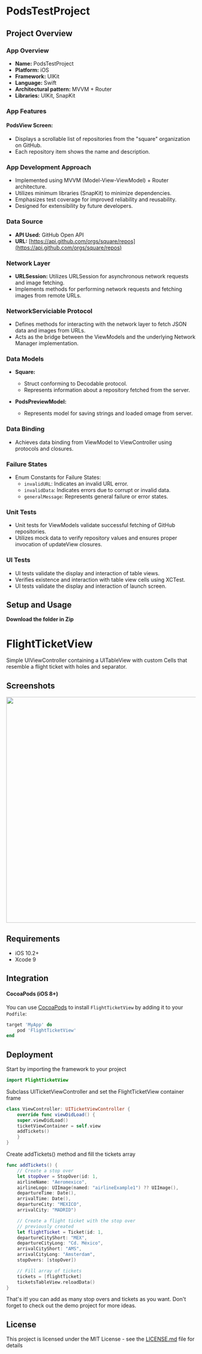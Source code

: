 # PodsTestProject

## Project Overview

### App Overview
- **Name:** PodsTestProject
- **Platform:** iOS
- **Framework:** UIKit
- **Language:** Swift
- **Architectural pattern:** MVVM + Router
- **Libraries:** UIKit, SnapKit

### App Features
#### PodsView Screen:
- Displays a scrollable list of repositories from the "square" organization on GitHub.
- Each repository item shows the name and description.

### App Development Approach
- Implemented using MVVM (Model-View-ViewModel) + Router architecture.
- Utilizes minimum libraries (SnapKit) to minimize dependencies.
- Emphasizes test coverage for improved reliability and reusability.
- Designed for extensibility by future developers.

### Data Source
- **API Used:** GitHub Open API
- **URL:** [https://api.github.com/orgs/square/repos](https://api.github.com/orgs/square/repos)

### Network Layer
- **URLSession:** Utilizes URLSession for asynchronous network requests and image fetching.
- Implements methods for performing network requests and fetching images from remote URLs.

### NetworkServiciable Protocol
- Defines methods for interacting with the network layer to fetch JSON data and images from URLs.
- Acts as the bridge between the ViewModels and the underlying Network Manager implementation.

### Data Models
- **Square:**
  - Struct conforming to Decodable protocol.
  - Represents information about a repository fetched from the server.
  
- **PodsPreviewModel:**
  - Represents model for saving strings and loaded omage from server.
  
### Data Binding
- Achieves data binding from ViewModel to ViewController using protocols and closures.

### Failure States
- Enum Constants for Failure States:
  - `invalidURL`: Indicates an invalid URL error.
  - `invalidData`: Indicates errors due to corrupt or invalid data.
  - `generalMessage`: Represents general failure or error states.

### Unit Tests
- Unit tests for ViewModels validate successful fetching of GitHub repositories.
- Utilizes mock data to verify repository values and ensures proper invocation of updateView closures.

### UI Tests
- UI tests validate the display and interaction of table views.
- Verifies existence and interaction with table view cells using XCTest.
- UI tests validate the display and interaction of launch screen.

## Setup and Usage
**Download the folder in Zip**








# FlightTicketView

Simple UIViewController containing a UITableView with custom Cells that resemble a flight ticket with holes and separator.

## Screenshots

<img src="Screenshots/portrait.png" height="600"> 

## Requirements

- iOS 10.2+
- Xcode 9

## Integration

#### CocoaPods (iOS 8+)

You can use [CocoaPods](http://cocoapods.org/) to install `FlightTicketView` by adding it to your `Podfile`:

```ruby
target 'MyApp' do
    pod 'FlightTicketView'
end
```

## Deployment

Start by importing the framework to your project
```swift
import FlightTicketView
```

Subclass UITicketViewController and set the FlightTicketView container frame
```swift
class ViewController: UITicketViewController {
    override func viewDidLoad() {
    super.viewDidLoad()
    ticketViewContainer = self.view
    addTickets()
    }
}
```

Create addTickets() method and fill the tickets array
```swift
func addTickets() {
    // Create a stop over
    let stopOver = StopOver(id: 1,
    airlineName: "Aeromexico",
    airlineLogo: UIImage(named: "airlineExample1") ?? UIImage(),
    departureTime: Date(),
    arrivalTime: Date(),
    departureCity: "MEXICO",
    arrivalCity: "MADRID")

    // Create a flight ticket with the stop over
    // previously created
    let flightTicket = Ticket(id: 1,
    departureCityShort: "MEX",
    departureCityLong: "Cd. México",
    arrivalCityShort: "AMS",
    arrivalCityLong: "Amsterdam",
    stopOvers: [stopOver])

    // Fill array of tickets
    tickets = [flightTicket]
    ticketsTableView.reloadData()
}
```

That's it! you can add as many stop overs and tickets as you want.
Don't forget to check out the demo project for more ideas.

## License

This project is licensed under the MIT License - see the [LICENSE.md](LICENSE.md) file for details
